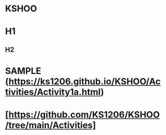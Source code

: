 # KSHOO
# H1
## H2 
# SAMPLE (https://ks1206.github.io/KSHOO/Activities/Activity1a.html)
# [https://github.com/KS1206/KSHOO/tree/main/Activities]
